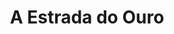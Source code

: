 ---
ref: sol-010-0030
title: "A Estrada do Ouro"
author_name: ["unknown author"]
publisher: ["unknown publisher"]
year: "unknown date"
origin: ["Portugal"]
formats: ["book-cover"]
disciplines: ["graphic-design"]
tags:
layout: artifact
status: ["scan"]
published: false
int_published: false
image_count:
date_added: 2023-06-16
batch:
---